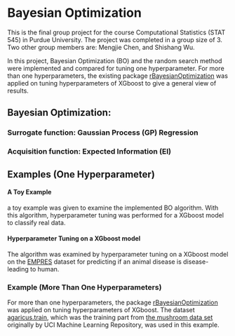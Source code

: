 # Bayesian Optimization

This is the final group project for the course Computational Statistics (STAT 545) in Purdue University. 
The project was completed in a group size of 3. Two other group members are: Mengjie Chen, and Shishang Wu.

In this project, Bayesian Optimization (BO) and the random search method were implemented and compared for tuning one hyperparameter. 
For more than one hyperparameters, the existing package 
[rBayesianOptimization](https://cran.r-project.org/web/packages/rBayesianOptimization/index.html)
was applied on tuning hyperparameters of XGboost to give a general view of results.

## Bayesian Optimization:

### Surrogate function: Gaussian Process (GP) Regression


### Acquisition function: Expected Information (EI)

## Examples (One Hyperparameter)

#### A Toy Example
a toy example was given to examine the implemented BO algorithm. With
this algorithm, hyperparameter tuning was performed for a XGboost model to classify real data.

#### Hyperparameter Tuning on a XGboost model 

The algorithm was examined by hyperparameter tuning on a XGboost model on the 
[EMPRES](https://www.kaggle.com/tentotheminus9/empres-global-animal-disease-surveillance) 
dataset for predicting if an animal disease is disease-leading to human.

### Example (More Than One Hyperparameters)
For more than one hyperparameters, the package 
[rBayesianOptimization](https://cran.r-project.org/web/packages/rBayesianOptimization/index.html) 
was applied on tuning hyperparameters of XGboost. The dataset 
[agaricus.train](https://www.rdocumentation.org/packages/xgboost/versions/0.90.0.2/topics/agaricus.train), 
which was the training part from [the mushroom data set](https://archive.ics.uci.edu/ml/datasets/mushroom) 
originally by UCI Machine Learning Repository, was used in this example.
